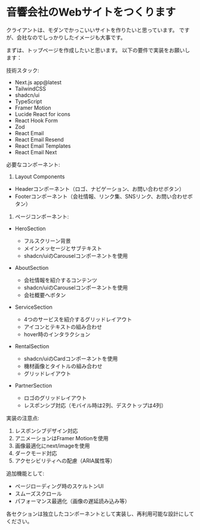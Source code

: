 # 音響会社のWebサイトをつくります

クライアントは、モダンでかっこいいサイトを作りたいと思っています。
ですが、会社なのでしっかりしたイメージも大事です。

まずは、トップページを作成したいと思います。
以下の要件で実装をお願いします：

技術スタック:

- Next.js app@latest
- TailwindCSS
- shadcn/ui
- TypeScript
- Framer Motion
- Lucide React for icons
- React Hook Form
- Zod
- React Email
- React Email Resend
- React Email Templates
- React Email Next

必要なコンポーネント:

1. Layout Components

- Headerコンポーネント（ロゴ、ナビゲーション、お問い合わせボタン）
- Footerコンポーネント（会社情報、リンク集、SNSリンク、お問い合わせボタン）

1. ページコンポーネント:

- HeroSection
  - フルスクリーン背景
  - メインメッセージとサブテキスト
  - shadcn/uiのCarouselコンポーネントを使用

- AboutSection
  - 会社情報を紹介するコンテンツ
  - shadcn/uiのCarouselコンポーネントを使用
  - 会社概要へボタン

- ServiceSection
  - 4つのサービスを紹介するグリッドレイアウト
  - アイコンとテキストの組み合わせ
  - hover時のインタラクション

- RentalSection
  - shadcn/uiのCardコンポーネントを使用
  - 機材画像とタイトルの組み合わせ
  - グリッドレイアウト

- PartnerSection
  - ロゴのグリッドレイアウト
  - レスポンシブ対応（モバイル時は2列、デスクトップは4列）

実装の注意点:

1. レスポンシブデザイン対応
2. アニメーションはFramer Motionを使用
3. 画像最適化にnext/imageを使用
4. ダークモード対応
5. アクセシビリティへの配慮（ARIA属性等）

追加機能として:

- ページローディング時のスケルトンUI
- スムーズスクロール
- パフォーマンス最適化（画像の遅延読み込み等）

各セクションは独立したコンポーネントとして実装し、再利用可能な設計にしてください。
